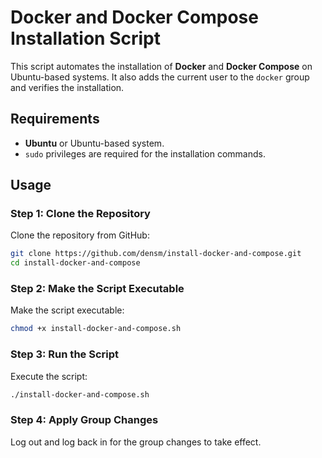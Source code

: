 # Docker and Docker Compose Installation Script

This script automates the installation of **Docker** and **Docker Compose** on Ubuntu-based systems. It also adds the current user to the `docker` group and verifies the installation.

## Requirements

- **Ubuntu** or Ubuntu-based system.
- `sudo` privileges are required for the installation commands.

## Usage

### Step 1: Clone the Repository

Clone the repository from GitHub:

```bash
git clone https://github.com/densm/install-docker-and-compose.git
cd install-docker-and-compose
```

### Step 2: Make the Script Executable

Make the script executable:

```bash
chmod +x install-docker-and-compose.sh
```

### Step 3: Run the Script

Execute the script:

```bash
./install-docker-and-compose.sh
```

### Step 4: Apply Group Changes

Log out and log back in for the group changes to take effect.
